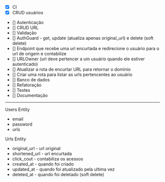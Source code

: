 - [X] CI
- [X] CRUD usuários
- [] Autenticação
- [] CRUD URL
- [] Validação
- [] AuthGuard - get, update (atualiza apenas original_url) e delete (soft delete)
- [] Endpoint que recebe uma url encurtada e redirecione o usuário para o url de origem e contabilize
- [] URLOwner (url deve pertencer a um usuário quando ele estiver autenticado)
- [] Atualizar a rota de encurtar URL para retornar o domínio
- [] Criar uma rota para listar as urls pertencentes ao usuário
- [] Banco de dados
- [] Refatoração
- [] Testes
- [] Documentação


-----------

Users Entity
- email
- password
- urls

Urls Entity
- original_url - url original
- shortened_url - url encurtada
- click_cout - contabiliza os acessos
- created_at - quando foi criado
- updated_at - quando foi atualizado pela ultima vez
- deleted_at - quando foi deletado (soft delete)
